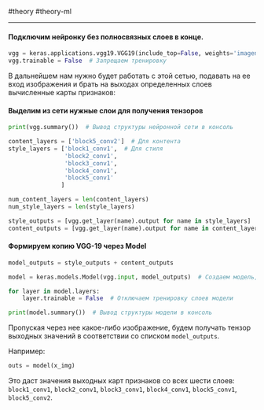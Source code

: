 #theory #theory-ml
 
---
#### Подключим нейронку без полносвязных слоев в конце.

```python
vgg = keras.applications.vgg19.VGG19(include_top=False, weights='imagenet')  # Отключаем последние слои, используем веса ImageNet
vgg.trainable = False  # Запрещаем тренировку
```

В дальнейшем нам нужно будет работать с этой сетью, подавать на ее вход изображения и брать на выходах определенных слоев вычисленные карты признаков:

#### Выделим из сети нужные слои для получения тензоров

```python
print(vgg.summary())  # Вывод структуры нейронной сети в консоль

content_layers = ['block5_conv2']  # Для контента
style_layers = ['block1_conv1',  # Для стиля
                'block2_conv1',
                'block3_conv1',
                'block4_conv1',
                'block5_conv1'
               ]

num_content_layers = len(content_layers)
num_style_layers = len(style_layers)

style_outputs = [vgg.get_layer(name).output for name in style_layers]
content_outputs = [vgg.get_layer(name).output for name in content_layers]
```

#### Формируем копию VGG-19 через Model

```python
model_outputs = style_outputs + content_outputs

model = keras.models.Model(vgg.input, model_outputs)  # Создаем модель, используя вход из vgg и выходы из созданных списков

for layer in model.layers:
    layer.trainable = False  # Отключаем тренировку слоев модели

print(model.summary())  # Вывод структуры модели в консоль
```

Пропуская через нее какое-либо изображение, будем получать тензор выходных значений в соответствии со списком `model_outputs`.

Например:
```python
outs = model(x_img)
```
Это даст значения выходных карт признаков со всех шести слоев: `block1_conv1`, `block2_conv1`, `block3_conv1`, `block4_conv1`, `block5_conv1`, `block5_conv2`.
